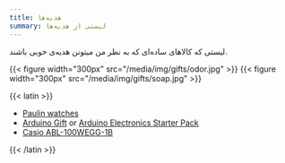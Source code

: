```yaml
---
title: هدیه‌ها
summary: لیستی از هدیه‌ها
---
```


لیستی که کالاهای ساده‌ای که به نظر من میتونن هدیه‌ی خوبی باشند.

{{< figure width="300px" src="/media/img/gifts/odor.jpg" >}}
{{< figure width="300px" src="/media/img/gifts/soap.jpg" >}}

{{< latin >}}

- [Paulin watches](https://www.paulinwatches.com/collections/watches)
- [Arduino Gift](https://store.arduino.cc/en-se/pages/holiday-gift-2024) or [Arduino Electronics Starter Pack](https://www.makershed.com/products/make-arduino-electronics-starter-pack?variant=42693246910657&fbclid=PAZXh0bgNhZW0CMTEAAabFpf5FaFd7-_W8kWzO3gzDtpoKZ42W4Qoh1EZ06uRzf9wkUtDMn2Mtpv0_aem_CanIlqjoWs-PI7K9U58d9A)
- [Casio ABL-100WEGG-1B](https://www.casio.com/intl/watches/casio/standard/vintage/abl-100/)

{{< /latin >}}
